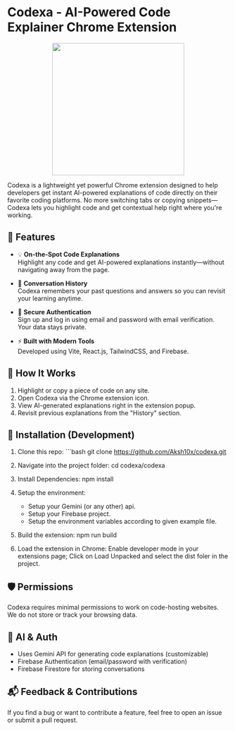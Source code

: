 # Codexa - AI-Powered Code Explainer Chrome Extension
<div align="center"><img src="https://github.com/user-attachments/assets/096b8934-5447-4d98-84c3-9dd10eaba70c" width="300" /></div>


Codexa is a lightweight yet powerful Chrome extension designed to help developers get instant AI-powered explanations of code directly on their favorite coding platforms. No more switching tabs or copying snippets—Codexa lets you highlight code and get contextual help right where you're working.

## 🚀 Features

- 💡 **On-the-Spot Code Explanations**  
  Highlight any code and get AI-powered explanations instantly—without navigating away from the page.

- 📂 **Conversation History**  
  Codexa remembers your past questions and answers so you can revisit your learning anytime.

- 🔐 **Secure Authentication**  
  Sign up and log in using email and password with email verification. Your data stays private.

- ⚡ **Built with Modern Tools**  
  Developed using Vite, React.js, TailwindCSS, and Firebase.

## 🧠 How It Works

1. Highlight or copy a piece of code on any site.
2. Open Codexa via the Chrome extension icon.
3. View AI-generated explanations right in the extension popup.
4. Revisit previous explanations from the "History" section.

## 🔧 Installation (Development)

1. Clone this repo: ```bash
git clone https://github.com/Aksh10x/codexa.git

2. Navigate into the project folder: cd codexa/codexa   

3. Install Dependencies: npm install

4. Setup the environment:
   - Setup your Gemini (or any other) api.
   - Setup your Firebase project.
   - Setup the environment variables according to given example file.
  
6. Build the extension: npm run build

7. Load the extension in Chrome: Enable developer mode in your extensions page; Click on Load Unpacked and select the dist foler in the project.

## 🛡️ Permissions
Codexa requires minimal permissions to work on code-hosting websites. We do not store or track your browsing data.

## 🧠 AI & Auth
- Uses Gemini API for generating code explanations (customizable)
- Firebase Authentication (email/password with verification)
- Firebase Firestore for storing conversations

## 📬 Feedback & Contributions
If you find a bug or want to contribute a feature, feel free to open an issue or submit a pull request.
   
  
